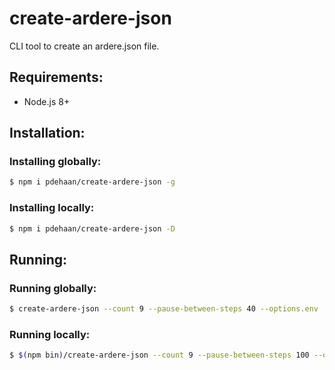 # create-ardere-json

CLI tool to create an ardere.json file.

## Requirements:

- Node.js 8+

## Installation:

### Installing globally:
```sh
$ npm i pdehaan/create-ardere-json -g
```

### Installing locally:
```sh
$ npm i pdehaan/create-ardere-json -D
```

## Running:

### Running globally:

```sh
$ create-ardere-json --count 9 --pause-between-steps 40 --options.env './dev.env' --options.cmd 'tox -e docker'
```

### Running locally:
```sh
$ $(npm bin)/create-ardere-json --count 9 --pause-between-steps 100 --options.env './dev.env' --options.cmd 'tox -e linux'
```

